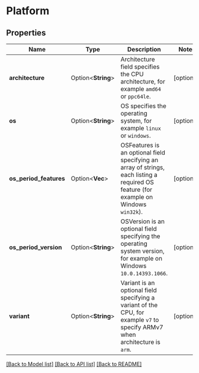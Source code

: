# Platform

## Properties

Name | Type | Description | Notes
------------ | ------------- | ------------- | -------------
**architecture** | Option<**String**> | Architecture field specifies the CPU architecture, for example `amd64` or `ppc64le`. | [optional]
**os** | Option<**String**> | OS specifies the operating system, for example `linux` or `windows`. | [optional]
**os_period_features** | Option<**Vec<String>**> | OSFeatures is an optional field specifying an array of strings, each listing a required OS feature (for example on Windows `win32k`). | [optional]
**os_period_version** | Option<**String**> | OSVersion is an optional field specifying the operating system version, for example on Windows `10.0.14393.1066`. | [optional]
**variant** | Option<**String**> | Variant is an optional field specifying a variant of the CPU, for example `v7` to specify ARMv7 when architecture is `arm`. | [optional]

[[Back to Model list]](../README.md#documentation-for-models) [[Back to API list]](../README.md#documentation-for-api-endpoints) [[Back to README]](../README.md)


